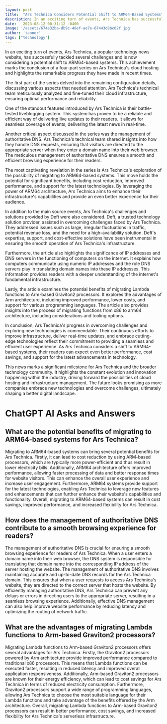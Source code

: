 ```yaml
---
layout: post
title:  "Ars Technica Considers Potential Shift to ARM64-Based Systems"
description: In an exciting turn of events, Ars Technica has successfully tackled several challenges and is now considering a potential shift to ARM64-based systems.
date:   2023-08-12 00:31:12 -0400
image: '/assets/674e32ba-db9c-48ef-ae7e-67443d8bc02f.jpg'
author: 'tanner'
tags: ["technology"]
---
```


In an exciting turn of events, Ars Technica, a popular technology news website, has successfully tackled several challenges and is now considering a potential shift to ARM64-based systems. This achievement marks the conclusion of a four-part series on Ars Technica's cloud hosting and highlights the remarkable progress they have made in recent times.

The first part of the series delved into the remaining configuration details, discussing various aspects that needed attention. Ars Technica's technical team meticulously analyzed and fine-tuned their cloud infrastructure, ensuring optimal performance and reliability.

One of the standout features introduced by Ars Technica is their battle-tested liveblogging system. This system has proven to be a reliable and efficient way of delivering live updates to their readers. It allows for seamless coverage of events, delivering the latest news in real-time.

Another critical aspect discussed in the series was the management of authoritative DNS. Ars Technica's technical team shared insights into how they handle DNS requests, ensuring that visitors are directed to the appropriate server when they enter a domain name into their web browser. The meticulous management of authoritative DNS ensures a smooth and efficient browsing experience for their readers.

The most captivating revelation in the series is Ars Technica's exploration of the possibility of migrating to ARM64-based systems. This move holds the potential for significant benefits, including cost reduction, improved performance, and support for the latest technologies. By leveraging the power of ARM64 architecture, Ars Technica aims to enhance their infrastructure's capabilities and provide an even better experience for their audience.

In addition to the main source events, Ars Technica's challenges and solutions provided by Deft were also considered. Deft, a trusted technology solution provider, assisted in overcoming challenges faced by Ars Technica. They addressed issues such as large, irregular fluctuations in traffic, potential revenue loss, and the need for a high-availability solution. Deft's expertise, support, and cost-effective solutions have been instrumental in ensuring the smooth operation of Ars Technica's infrastructure.

Furthermore, the article also highlights the significance of IP addresses and DNS servers in the functioning of computers on the internet. It explains how computers communicate using numeric IP addresses and the role DNS servers play in translating domain names into these IP addresses. This information provides readers with a deeper understanding of the internet's fundamental infrastructure.

Lastly, the article examines the potential benefits of migrating Lambda functions to Arm-based Graviton2 processors. It explores the advantages of Arm architecture, including improved performance, lower costs, and support for various programming languages. The article also provides insights into the process of migrating functions from x86 to arm64 architecture, including considerations and tooling options.

In conclusion, Ars Technica's progress in overcoming challenges and exploring new technologies is commendable. Their continuous efforts to improve infrastructure, deliver real-time updates, and embrace cutting-edge technologies reflect their commitment to providing a seamless and efficient user experience. As Ars Technica considers a shift to ARM64-based systems, their readers can expect even better performance, cost savings, and support for the latest advancements in technology.

This news marks a significant milestone for Ars Technica and the broader technology community. It highlights the constant evolution and innovation happening within the industry, driving forward the possibilities of cloud hosting and infrastructure management. The future looks promising as more companies embrace new technologies and overcome challenges, ultimately shaping a better digital landscape.


# ChatGPT AI Asks and Answers
## What are the potential benefits of migrating to ARM64-based systems for Ars Technica?
Migrating to ARM64-based systems can bring several potential benefits for Ars Technica. Firstly, it can lead to cost reduction by using ARM-based processors, which are typically more power-efficient and thus result in lower electricity bills. Additionally, ARM64 architecture offers improved performance, allowing faster processing of data and better response times for website visitors. This can enhance the overall user experience and increase user engagement. Furthermore, ARM64 systems provide support for the latest technologies, enabling Ars Technica to leverage new features and enhancements that can further enhance their website's capabilities and functionality. Overall, migrating to ARM64-based systems can result in cost savings, improved performance, and increased flexibility for Ars Technica.

## How does the management of authoritative DNS contribute to a smooth browsing experience for readers?
The management of authoritative DNS is crucial for ensuring a smooth browsing experience for readers of Ars Technica. When a user enters a domain name into their web browser, the DNS system is responsible for translating that domain name into the corresponding IP address of the server hosting the website. The management of authoritative DNS involves maintaining accurate and up-to-date DNS records for the Ars Technica domain. This ensures that when a user requests to access Ars Technica's website, they are directed to the correct server that hosts the website. By efficiently managing authoritative DNS, Ars Technica can prevent any delays or errors in directing users to the appropriate server, resulting in a seamless browsing experience. Additionally, effective DNS management can also help improve website performance by reducing latency and optimizing the routing of network traffic.

## What are the advantages of migrating Lambda functions to Arm-based Graviton2 processors?
Migrating Lambda functions to Arm-based Graviton2 processors offers several advantages for Ars Technica. Firstly, the Graviton2 processors powered by Arm architecture provide improved performance compared to traditional x86 processors. This means that Lambda functions can be executed faster, resulting in reduced latency and improved overall application responsiveness. Additionally, Arm-based Graviton2 processors are known for their energy efficiency, which can lead to cost savings for Ars Technica in terms of reduced electricity consumption. Furthermore, Graviton2 processors support a wide range of programming languages, allowing Ars Technica to choose the most suitable language for their Lambda functions and take advantage of the benefits offered by the Arm architecture. Overall, migrating Lambda functions to Arm-based Graviton2 processors can result in better performance, cost savings, and increased flexibility for Ars Technica's serverless infrastructure.


